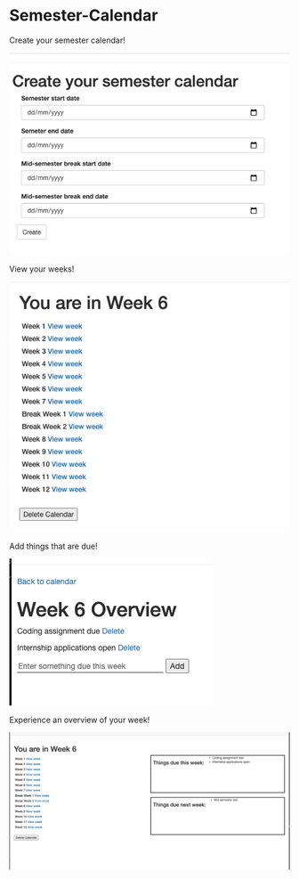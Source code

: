 # Semester-Calendar

Create your semester calendar! 

![alt text](https://github.com/R0YLUO/Semester-Calendar/blob/master/img/create.png?raw=true)

View your weeks! 

![alt text](https://github.com/R0YLUO/Semester-Calendar/blob/master/img/weeks.png?raw=true)

Add things that are due! 

![alt text](https://github.com/R0YLUO/Semester-Calendar/blob/master/img/todo.png?raw=true)

Experience an overview of your week! 

![alt text](https://github.com/R0YLUO/Semester-Calendar/blob/master/img/overview.png?raw=true)
